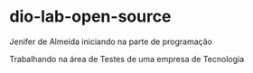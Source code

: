 # dio-lab-open-source

Jenifer de Almeida iniciando na parte de programação

Trabalhando na área de Testes de uma empresa de Tecnologia